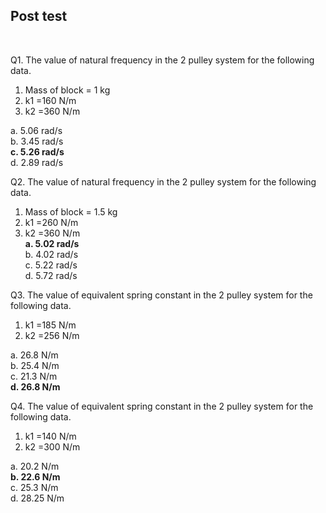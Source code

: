 ## Post test
<br>

Q1. The value of natural frequency in the 2 pulley system for the following data.
1. Mass of block = 1 kg
2. k1 =160 N/m
3. k2 =360 N/m  

a. 5.06 rad/s  
b. 3.45 rad/s  
**c. 5.26 rad/s**  
d. 2.89 rad/s  

Q2. The value of natural frequency in the 2 pulley system for the following data.
1. Mass of block = 1.5 kg
2. k1 =260 N/m
3. k2 =360 N/m  
**a. 5.02 rad/s**  
b. 4.02 rad/s  
c. 5.22 rad/s  
d. 5.72 rad/s  

Q3. The value of equivalent spring constant in the 2 pulley system for the following data.  
1. k1 =185 N/m
2. k2 =256 N/m

a. 26.8 N/m  
b. 25.4 N/m  
c. 21.3 N/m  
**d. 26.8 N/m**  

Q4. The value of equivalent spring constant in the 2 pulley system for the following data.  
1. k1 =140 N/m
2. k2 =300 N/m  
    
a. 20.2 N/m  
**b. 22.6 N/m**  
c. 25.3 N/m  
d. 28.25 N/m  
